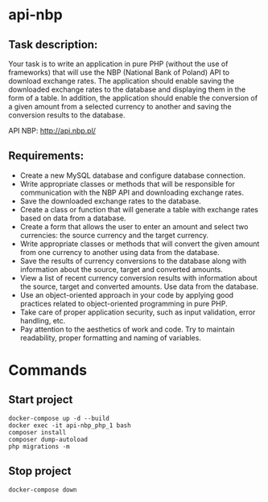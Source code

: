 # api-nbp

## Task description:

Your task is to write an application in pure PHP (without the use of frameworks) that will use the NBP (National Bank of
Poland) API to download exchange rates. The application should enable saving the downloaded exchange rates to the
database and displaying them in the form of a table. In addition, the application should enable the conversion of a
given amount from a selected currency to another and saving the conversion results to the database.

API NBP: http://api.nbp.pl/

## Requirements:

* Create a new MySQL database and configure database connection.
* Write appropriate classes or methods that will be responsible for communication with the NBP API and downloading
  exchange rates.
* Save the downloaded exchange rates to the database.
* Create a class or function that will generate a table with exchange rates based on data from a database.
* Create a form that allows the user to enter an amount and select two currencies: the source currency and the target
  currency.
* Write appropriate classes or methods that will convert the given amount from one currency to another using data from
  the database.
* Save the results of currency conversions to the database along with information about the source, target and converted
  amounts.
* View a list of recent currency conversion results with information about the source, target and converted amounts. Use
  data from the database.
* Use an object-oriented approach in your code by applying good practices related to object-oriented programming in pure
  PHP.
* Take care of proper application security, such as input validation, error handling, etc.
* Pay attention to the aesthetics of work and code. Try to maintain readability, proper formatting and naming of
  variables.

# Commands

## Start project

```
docker-compose up -d --build
docker exec -it api-nbp_php_1 bash
composer install
composer dump-autoload
php migrations -m
```

## Stop project

```
docker-compose down
```